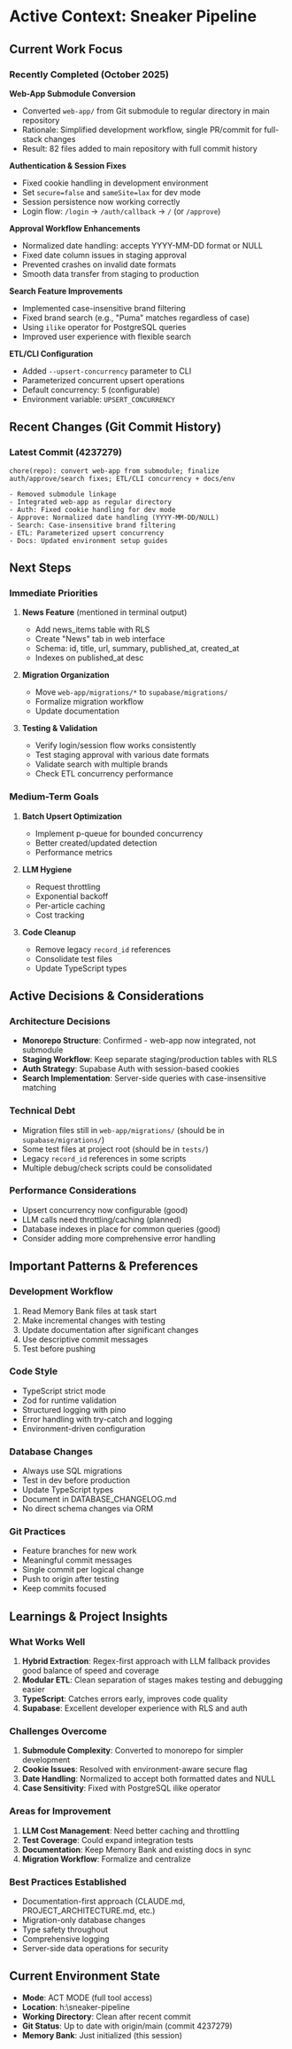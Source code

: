 # Active Context: Sneaker Pipeline

## Current Work Focus

### Recently Completed (October 2025)
**Web-App Submodule Conversion**
- Converted `web-app/` from Git submodule to regular directory in main repository
- Rationale: Simplified development workflow, single PR/commit for full-stack changes
- Result: 82 files added to main repository with full commit history

**Authentication & Session Fixes**
- Fixed cookie handling in development environment
- Set `secure=false` and `sameSite=lax` for dev mode
- Session persistence now working correctly
- Login flow: `/login` → `/auth/callback` → `/` (or `/approve`)

**Approval Workflow Enhancements**
- Normalized date handling: accepts YYYY-MM-DD format or NULL
- Fixed date column issues in staging approval
- Prevented crashes on invalid date formats
- Smooth data transfer from staging to production

**Search Feature Improvements**
- Implemented case-insensitive brand filtering
- Fixed brand search (e.g., "Puma" matches regardless of case)
- Using `ilike` operator for PostgreSQL queries
- Improved user experience with flexible search

**ETL/CLI Configuration**
- Added `--upsert-concurrency` parameter to CLI
- Parameterized concurrent upsert operations
- Default concurrency: 5 (configurable)
- Environment variable: `UPSERT_CONCURRENCY`

## Recent Changes (Git Commit History)

### Latest Commit (4237279)
```
chore(repo): convert web-app from submodule; finalize auth/approve/search fixes; ETL/CLI concurrency + docs/env

- Removed submodule linkage
- Integrated web-app as regular directory
- Auth: Fixed cookie handling for dev mode
- Approve: Normalized date handling (YYYY-MM-DD/NULL)
- Search: Case-insensitive brand filtering
- ETL: Parameterized upsert concurrency
- Docs: Updated environment setup guides
```

## Next Steps

### Immediate Priorities
1. **News Feature** (mentioned in terminal output)
   - Add news_items table with RLS
   - Create "News" tab in web interface
   - Schema: id, title, url, summary, published_at, created_at
   - Indexes on published_at desc

2. **Migration Organization**
   - Move `web-app/migrations/*` to `supabase/migrations/`
   - Formalize migration workflow
   - Update documentation

3. **Testing & Validation**
   - Verify login/session flow works consistently
   - Test staging approval with various date formats
   - Validate search with multiple brands
   - Check ETL concurrency performance

### Medium-Term Goals
1. **Batch Upsert Optimization**
   - Implement p-queue for bounded concurrency
   - Better created/updated detection
   - Performance metrics

2. **LLM Hygiene**
   - Request throttling
   - Exponential backoff
   - Per-article caching
   - Cost tracking

3. **Code Cleanup**
   - Remove legacy `record_id` references
   - Consolidate test files
   - Update TypeScript types

## Active Decisions & Considerations

### Architecture Decisions
- **Monorepo Structure**: Confirmed - web-app now integrated, not submodule
- **Staging Workflow**: Keep separate staging/production tables with RLS
- **Auth Strategy**: Supabase Auth with session-based cookies
- **Search Implementation**: Server-side queries with case-insensitive matching

### Technical Debt
- Migration files still in `web-app/migrations/` (should be in `supabase/migrations/`)
- Some test files at project root (should be in `tests/`)
- Legacy `record_id` references in some scripts
- Multiple debug/check scripts could be consolidated

### Performance Considerations
- Upsert concurrency now configurable (good)
- LLM calls need throttling/caching (planned)
- Database indexes in place for common queries (good)
- Consider adding more comprehensive error handling

## Important Patterns & Preferences

### Development Workflow
1. Read Memory Bank files at task start
2. Make incremental changes with testing
3. Update documentation after significant changes
4. Use descriptive commit messages
5. Test before pushing

### Code Style
- TypeScript strict mode
- Zod for runtime validation
- Structured logging with pino
- Error handling with try-catch and logging
- Environment-driven configuration

### Database Changes
- Always use SQL migrations
- Test in dev before production
- Update TypeScript types
- Document in DATABASE_CHANGELOG.md
- No direct schema changes via ORM

### Git Practices
- Feature branches for new work
- Meaningful commit messages
- Single commit per logical change
- Push to origin after testing
- Keep commits focused

## Learnings & Project Insights

### What Works Well
1. **Hybrid Extraction**: Regex-first approach with LLM fallback provides good balance of speed and coverage
2. **Modular ETL**: Clean separation of stages makes testing and debugging easier
3. **TypeScript**: Catches errors early, improves code quality
4. **Supabase**: Excellent developer experience with RLS and auth

### Challenges Overcome
1. **Submodule Complexity**: Converted to monorepo for simpler development
2. **Cookie Issues**: Resolved with environment-aware secure flag
3. **Date Handling**: Normalized to accept both formatted dates and NULL
4. **Case Sensitivity**: Fixed with PostgreSQL ilike operator

### Areas for Improvement
1. **LLM Cost Management**: Need better caching and throttling
2. **Test Coverage**: Could expand integration tests
3. **Documentation**: Keep Memory Bank and existing docs in sync
4. **Migration Workflow**: Formalize and centralize

### Best Practices Established
- Documentation-first approach (CLAUDE.md, PROJECT_ARCHITECTURE.md, etc.)
- Migration-only database changes
- Type safety throughout
- Comprehensive logging
- Server-side data operations for security

## Current Environment State
- **Mode**: ACT MODE (full tool access)
- **Location**: h:\sneaker-pipeline
- **Working Directory**: Clean after recent commit
- **Git Status**: Up to date with origin/main (commit 4237279)
- **Memory Bank**: Just initialized (this session)

